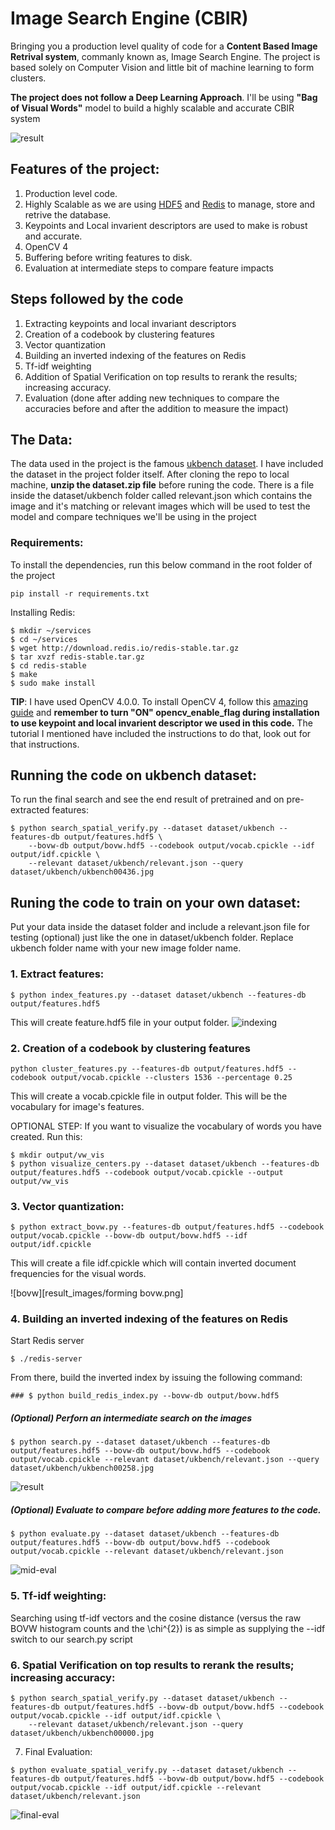# Image Search Engine (CBIR)

Bringing you a production level quality of code for a **Content Based Image Retrival system**, commanly known as, Image Search Engine.
The project is based solely on Computer Vision and little bit of machine learning to form clusters. 

**The project does not follow a Deep Learning Approach**.
I'll be using **"Bag of Visual Words"** model to build a highly scalable and accurate CBIR system

![result](result_images/result_after_spatial_verification.png)

## Features of the project:
1. Production level code.
2. Highly Scalable as we are using [HDF5](https://www.hdfgroup.org/) and [Redis](https://redis.io/) to manage, store and retrive the database.
3. Keypoints and Local invarient descriptors are used to make is robust and accurate.
4. OpenCV 4
5. Buffering before writing features to disk.
6. Evaluation at intermediate steps to compare feature impacts

## Steps followed by the code
1. Extracting keypoints and local invariant descriptors
2. Creation of a codebook by clustering features
3. Vector quantization
4. Building an inverted indexing of the features on Redis
5. Tf-idf weighting
6. Addition of Spatial Verification on top results to rerank the results; increasing accuracy.
7. Evaluation (done after adding new techniques to compare the accuracies before and after the addition to measure the impact)

## The Data:
The data used in the project is the famous [ukbench dataset](http://riemenschneider.hayko.at/vision/dataset/task.php?did=44).
I have included the dataset in the project folder itself. After cloning the repo to local machine, **unzip the dataset.zip file** before runing the code.
There is a file inside the dataset/ukbench folder called relevant.json which contains the image and it's matching or relevant images which will be used to test the model and compare techniques we'll be using in the project

### Requirements:

To install the dependencies, run this below command in the root folder of the project
```
pip install -r requirements.txt
```

Installing Redis:
```
$ mkdir ~/services
$ cd ~/services
$ wget http://download.redis.io/redis-stable.tar.gz
$ tar xvzf redis-stable.tar.gz
$ cd redis-stable
$ make
$ sudo make install
```


**TIP**: I have used OpenCV 4.0.0. To install OpenCV 4, follow this [amazing guide](https://www.pyimagesearch.com/2018/08/15/how-to-install-opencv-4-on-ubuntu/)
and **remember to turn "ON" opencv_enable_flag during installation to use keypoint and local invarient descriptor we used in this code.** The tutorial I mentioned have included the instructions to do that, look out for that instructions.

## Running the code on ukbench dataset:

To run the final search and see the end result of pretrained and on pre-extracted features:
```
$ python search_spatial_verify.py --dataset dataset/ukbench --features-db output/features.hdf5 \
	--bovw-db output/bovw.hdf5 --codebook output/vocab.cpickle --idf output/idf.cpickle \
	--relevant dataset/ukbench/relevant.json --query dataset/ukbench/ukbench00436.jpg
```
## Runing the code to train on your own dataset:
Put your data inside the dataset folder and include a relevant.json file for testing (optional) just like the one in dataset/ukbench folder. Replace ukbench folder name with your new image folder name.
### 1. Extract features:

```
$ python index_features.py --dataset dataset/ukbench --features-db output/features.hdf5
```

This will create feature.hdf5 file in your output folder.
![indexing](result_images/indexing_features.png)

### 2. Creation of a codebook by clustering features
```
python cluster_features.py --features-db output/features.hdf5 --codebook output/vocab.cpickle --clusters 1536 --percentage 0.25
```

This will create a vocab.cpickle file in output folder. This will be the vocabulary for image's features.

OPTIONAL STEP: If you want to visualize the vocabulary of words you have created. Run this:
```
$ mkdir output/vw_vis
$ python visualize_centers.py --dataset dataset/ukbench --features-db output/features.hdf5 --codebook output/vocab.cpickle --output output/vw_vis
```

### 3. Vector quantization:

```
$ python extract_bovw.py --features-db output/features.hdf5 --codebook output/vocab.cpickle --bovw-db output/bovw.hdf5 --idf output/idf.cpickle
```
This will create a file idf.cpickle which will contain inverted document frequencies for the visual words.

![bovw][result_images/forming bovw.png]

### 4. Building an inverted indexing of the features on Redis
Start Redis server
```
$ ./redis-server
```
From there, build the inverted index by issuing the following command:
```
### $ python build_redis_index.py --bovw-db output/bovw.hdf5
```
##### (Optional) Perforn an intermediate search on the images
```
$ python search.py --dataset dataset/ukbench --features-db output/features.hdf5 --bovw-db output/bovw.hdf5 --codebook output/vocab.cpickle --relevant dataset/ukbench/relevant.json --query dataset/ukbench/ukbench00258.jpg
```
![result](result_images/result_mid_2.png)

##### (Optional) Evaluate to compare before adding more features to the code.
```
$ python evaluate.py --dataset dataset/ukbench --features-db output/features.hdf5 --bovw-db output/bovw.hdf5 --codebook output/vocab.cpickle --relevant dataset/ukbench/relevant.json
```
![mid-eval](result_images/evalutaion.png)

### 5. Tf-idf weighting:
Searching using tf-idf vectors and the cosine distance (versus the raw BOVW histogram counts and the \chi^{2}) is as simple as supplying the --idf switch to our search.py script

### 6. Spatial Verification on top results to rerank the results; increasing accuracy:
```
$ python search_spatial_verify.py --dataset dataset/ukbench --features-db output/features.hdf5 --bovw-db output/bovw.hdf5 --codebook output/vocab.cpickle --idf output/idf.cpickle \
	--relevant dataset/ukbench/relevant.json --query dataset/ukbench/ukbench00000.jpg
```

7. Final Evaluation:
```
$ python evaluate_spatial_verify.py --dataset dataset/ukbench --features-db output/features.hdf5 --bovw-db output/bovw.hdf5 --codebook output/vocab.cpickle --idf output/idf.cpickle --relevant dataset/ukbench/relevant.json
```
![final-eval](result_images/evaluation_spatial_verifcation.png)

